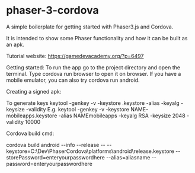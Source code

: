 # phaser-3-cordova

A simple boilerplate for getting started with Phaser3.js and Cordova.

It is intended to show some Phaser functionality and how it can be built as an apk. 

Tutorial website:
https://gamedevacademy.org/?p=6497

Getting started:
To run the app go to the project directory and open the terminal.
Type cordova run browser to open it on browser. 
If you have a mobile emulator, you can also try cordova run android. 

Creating a signed apk:

To generate keys 
keytool -genkey -v -keystore <keystoreName>.keystore -alias <Keystore AliasName> -keyalg <Key algorithm> -keysize <Key size> -validity <Key Validity in Days>
E.g.
keytool -genkey -v -keystore NAME-mobileapps.keystore -alias NAMEmobileapps -keyalg RSA -keysize 2048 -validity 10000

Cordova build cmd:

cordova build android --info --release -- --keystore=C:\Dev\PhaserCordova\platforms\android\release.keystore 
--storePassword=enteryourpasswordhere --alias=aliasname --password=enteryourpasswordhere
